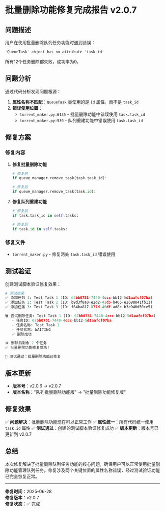 # 批量删除功能修复完成报告 v2.0.7

## 问题描述

用户在使用批量删除队列任务功能时遇到错误：
```
'QueueTask' object has no attribute 'task_id'
```

所有12个任务删除都失败，成功率为0。

## 问题分析

通过代码分析发现问题根源：

1. **属性名称不匹配**：`QueueTask` 类使用的是 `id` 属性，而不是 `task_id`
2. **错误使用位置**：
   - `torrent_maker.py:6135` - 批量删除功能中错误使用 `task.task_id`
   - `torrent_maker.py:539` - 队列重建功能中错误使用 `task.task_id`

## 修复方案

### 修复内容

1. **修复批量删除功能**
   ```python
   # 修复前
   if queue_manager.remove_task(task.task_id):
   
   # 修复后  
   if queue_manager.remove_task(task.id):
   ```

2. **修复队列重建功能**
   ```python
   # 修复前
   if task.task_id in self.tasks:
   
   # 修复后
   if task.id in self.tasks:
   ```

### 修复文件

- `torrent_maker.py` - 修复两处 `task.task_id` 错误使用

## 测试验证

创建测试脚本验证修复效果：

```python
# 测试结果
✅ 添加任务 1: Test Task 1 (ID: 67bb0781-7440-4ccc-bb12-5d1aafcf07ba)
✅ 添加任务 2: Test Task 2 (ID: b9d3f8a0-e2d2-41d5-b405-e2688841fb11) 
✅ 添加任务 3: Test Task 3 (ID: f64ba817-077d-46df-ad8c-b3e940d50ce5)

🗑️ 尝试删除任务: Test Task 1 (ID: 67bb0781-7440-4ccc-bb12-5d1aafcf07ba)
   - 任务ID: 67bb0781-7440-4ccc-bb12-5d1aafcf07ba
   - 任务名称: Test Task 1
   - 任务状态: WAITING
   ✅ 删除成功

📊 删除后剩余 2 个任务
✅ 批量删除功能修复成功！

🎉 测试通过：批量删除功能已修复
```

## 版本更新

- **版本号**：v2.0.6 → v2.0.7
- **版本名称**："队列批量删除功能版" → "批量删除功能修复版"

## 修复效果

✅ **问题解决**：批量删除功能现在可以正常工作
✅ **属性统一**：所有代码统一使用 `task.id` 属性
✅ **测试通过**：创建的测试脚本验证修复成功
✅ **版本更新**：版本号已更新到 v2.0.7

## 总结

本次修复解决了批量删除队列任务功能的核心问题，确保用户可以正常使用批量删除功能管理队列任务。修复涉及两个关键位置的属性名称错误，经过测试验证功能已完全恢复正常。

---

**修复时间**：2025-06-28  
**修复版本**：v2.0.7  
**修复状态**：✅ 完成